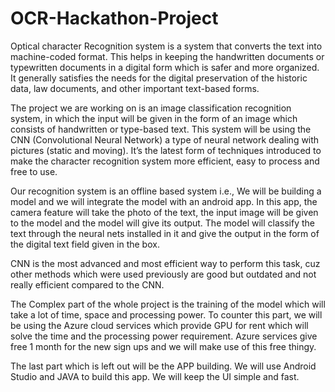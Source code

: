 # OCR-Hackathon-Project

Optical character Recognition system is a system that converts the text into machine-coded format. This helps in keeping the handwritten documents or typewritten documents in a digital form which is safer and more organized. It generally satisfies the needs for the digital preservation of the historic data, law documents, and other important text-based forms.

The project we are working on is an image classification recognition system, in which the input will be given in the form of an image which consists of handwritten or type-based text. This system will be using the CNN (Convolutional Neural Network) a type of neural network dealing with pictures (static and moving). It’s the latest form of techniques introduced to make the character recognition system more efficient, easy to process and free to use.

Our recognition system is an offline based system i.e., We will be building a model and we will integrate the model with an android app. In this app, the camera feature will take the photo of the text, the input image will be given to the model and the model will give its output. The model will classify the text through the neural nets installed in it and give the output in the form of the digital text field given in the box.

CNN is the most advanced and most efficient way to perform this task, cuz other methods which were used previously are good but outdated and not really efficient compared to the CNN.

The Complex part of the whole project is the training of the model which will take a lot of time, space and processing power. To counter this part, we will be using the Azure cloud services which provide GPU for rent which will solve the time and the processing power requirement. Azure services give free 1 month for the new sign ups and we will make use of this free thingy.

The last part which is left out will be the APP building. We will use Android Studio and JAVA to build this app. We will keep the UI simple and fast.

	
